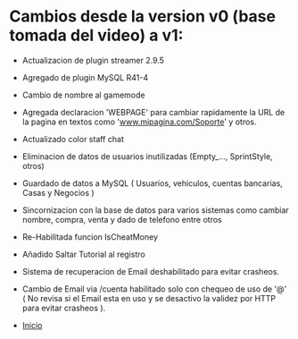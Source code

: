 # Cambios desde la version v0 (base tomada del video) a v1:

- Actualizacion de plugin streamer 2.9.5
- Agregado de plugin MySQL R41-4
- Cambio de nombre al gamemode
- Agregada declaracion 'WEBPAGE' para cambiar rapidamente la URL de la pagina en textos como 'www.mipagina.com/Soporte' y otros.
- Actualizado color staff chat
- Eliminacion de datos de usuarios inutilizadas (Empty_..., SprintStyle, otros)
- Guardado de datos a MySQL ( Usuarios, vehiculos, cuentas bancarias, Casas y Negocios )
- Sincornizacion con la base de datos para varios sistemas como cambiar nombre, compra, venta y dado de telefono entre otros
- Re-Habilitada funcion IsCheatMoney
- Añadido Saltar Tutorial al registro
- Sistema de recuperacion de Email deshabilitado para evitar crasheos.
- Cambio de Email via /cuenta habilitado solo con chequeo de uso de '@' ( No revisa si el Email esta en uso y se desactivo la validez por HTTP para evitar crasheos ).

- [Inicio](https://github.com/tucho0/UN-PLAYER-MySQL)
